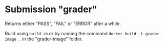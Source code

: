 # Submission "grader"

Returns either "PASS", "FAIL" or "ERROR" after a while.

Build using `build.sh` or by running the command `docker build -t grader-image .` in the "grader-image" folder.